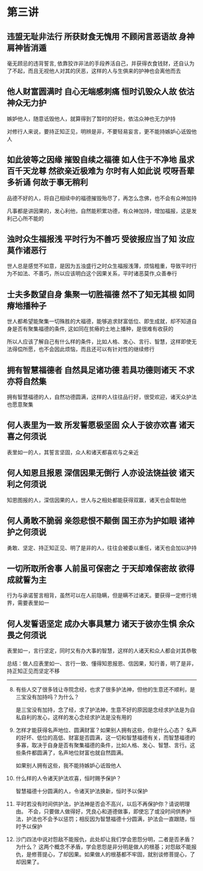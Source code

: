 # 第三讲

## 违盟无耻非法行 所获财食无愧用 不顾闲言恶语故 身神肩神皆消遁
毫无顾忌的违背誓言, 依靠狡诈非法的手段养活自己，并获得衣食钱财，还自认为了不起，而且无视他人对其的厌恶，这样的人与生俱来的护神也会离他而去

## 他人财富圆满时 自心无端感刺痛 恒时讥毁众人故 依沽神众无力护
嫉妒他人，随意诋毁他人，就算得到了暂时的好处，依沽众神也无力护持

对修行人来说，要持正知正见，明辨是非，不要轻易妄言，更不能持嫉妒心诋毁他人

## 如此彼等之因缘 摧毁自续之福德 如人住于不净地 虽求百千天龙尊 然欲亲近极难为 尔时有人如此说 哎呀吾辈多祈诵 何故于事无稍利
品德不好的人，将自己相续中的福德摧毁殆尽了，再怎么念佛，也不会有众神加持

凡事都是讲因果的，发心利他，自然能积累功德，有众神加持，增加福报，这是发利己心所不能的

## 浊时众生福报浅 平时行为不善巧 受彼报应当了知 汝应莫作诸恶行
世人总是感觉不如意，是因为五浊盛行之时众生福报浅薄，烦恼粗重，导致平时行为不如法、不善巧，所以应该明白这个因果关系，平时诸恶莫作,众善奉行

## 士夫多数望自身 集聚一切胜福德 然不了知无其根 如同瘠地播种子
世人都希望能聚集一切殊胜的大福德，能够追求财富低位、即生成就，却不知道自身是否有聚集福德的条件, 这如同在贫瘠的土地上播种，是很难有收获的

所以人应该了解自己有什么样的条件，比如人格、发心、言行、智慧，这样即使无法得偿所愿，也不会因此烦恼，而且还可以有针对性的继续修行

## 拥有智慧福德者 自然具足诸功德 若具功德则诸天 不求亦将自然集
拥有智慧福德的人，自然功德圆满，这样的人往往品行好，很受欢迎，诸天众护法也愿意聚集

## 何人表里为一致 所发誓愿极坚固 众人于彼亦欢喜 诸天喜之何须说
表里如一的人，其誓言坚固，众人和诸天都喜欢与之亲近

## 何人知恩且报恩 深信因果无倒行 人亦设法饶益彼 诸天利之何须说
知恩图报的人，深信因果的人，世人与之相处都能获得双赢，诸天也会帮助他

## 何人勇敢不脆弱 亲怨悲恨不颠倒 国王亦为护如眼 诸神护之何须说
勇敢、坚定、持正知正见、明了是非的人，往往会被委以重任，诸天也会加以护持

## 一切所取所舍事 人前虽可保密之 于天却难保密故 欲得成就誓为主
行为与承诺誓言相背，虽然可以在人前隐瞒，但是瞒不过诸天。要获得一定修行境界，需要表里如一

## 何人发誓语坚定 成办大事具慧力 诸天于彼亦生惧 余众畏之何须说
表里如一，言行坚定，同时又有办大事的智慧，这样的人诸天和众人都会对其恭敬

总结：做人应表里如一、言行一致、懂得知恩报恩、信因果，知行善，明了是非，持正知正见而坚定不移

---------------------------------------------------------------

8. 有些人交了很多钱让寺院念经，也求了很多护法神，但他的生意还不顺利，是三宝没有加持吗？为什么？
    
    是三宝没有加持，念了经，求了护法神，生意不好的原因是念经求护法是为自私自利的发心，这样的发心念经求护法是没有用的

9. 怎样才能获得名声地位、圆满财富？如果别人拥有这些，你是什么心态？
    名声的好坏、低位的高低、财富是否圆满，这一切和智慧福德有关，而智慧福德的多寡，取决于自身是否有聚集福德的条件，比如人格、发心、智慧、言行。这些条件都圆满了，名声地位财富也就自然圆满。
    
    如果别人拥有这些，我不能持嫉妒心诋毁他人
    
10. 什么样的人令诸天护法欢喜，恒时赐予保护？
    
    智慧福德十分圆满的人，令诸天护法换新，恒时予以保护
    
11. 平时若没有时间供护法，护法神是否会不高兴，以后不再保护你？请说明理由。
    不会，只要做人做得好，凭良心和道德做事，即使忘了或没时间供养护法，护法也不会予以惩罚；相反因为智慧福德十分圆满，护法会一直跟随，恒时予以保护
    
12. 沙门四法中说对怨敌不能报仇，此处却让我们学会恩怨分明，二者是否矛盾？为什么？
    这两个概念不矛盾，学会恩怨是非分明是做人的根基；对怨敌不能报仇，是修菩提心，了却因果。如果做人的根基都不牢固，就别谈修菩提心，了却因果了。